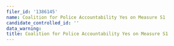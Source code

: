 ```yaml
---
filer_id: '1386145'
name: Coalition for Police Accountability Yes on Measure S1
candidate_controlled_id: ''
data_warning:
title: Coalition for Police Accountability Yes on Measure S1
---
```

